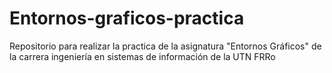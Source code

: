 # Entornos-graficos-practica
Repositorio para realizar la practica de la asignatura "Entornos Gráficos" de la carrera ingeniería en sistemas de información de la UTN FRRo 
